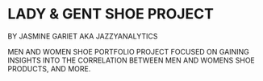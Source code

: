 # LADY & GENT SHOE PROJECT
BY JASMINE GARIET AKA JAZZYANALYTICS



MEN AND WOMEN SHOE PORTFOLIO PROJECT FOCUSED ON GAINING INSIGHTS INTO THE CORRELATION BETWEEN MEN AND WOMENS SHOE PRODUCTS, AND MORE.
